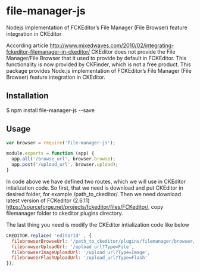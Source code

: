# file-manager-js
Nodejs implementation of FCKEditor’s File Manager (File Browser) feature integration in CKEditor

According article http://www.mixedwaves.com/2010/02/integrating-fckeditor-filemanager-in-ckeditor/ CKEditor does not provide the File Manager/File Browser that it used to provide by default in FCKEditor. This functionality is now provided by CKFinder, which is not a free product. 
This package provides Node.js implementation of FCKEditor’s File Manager (File Browser) feature integration in CKEditor.

## Installation

$ npm install file-manager-js --save

## Usage

```javascript
var browser = require('file-manager-js');

module.exports = function (app) {
  app.all('/browse_url', browser.browse);
  app.post('/upload_url', browser.upload);
}
```
In code above we have defined two routes, which we will use in CKEditor intialization code.
So first, that we need is download and put CKEditor in desired folder, for example /path_to_ckeditor/.
Then we need download latest version of FCKeditor (2.6.11) https://sourceforge.net/projects/fckeditor/files/FCKeditor/, copy filemanager folder to ckeditor plugins directory. 

The last thing you need is modify the CKEditor intialization code like below

```javascript
CKEDITOR.replace( 'editorId' , {
  filebrowserBrowseUrl: '/path_to_ckeditor/plugins/filemanager/browser/default/browser.html?Connector=/browse_url',
  filebrowserUploadUrl: '/upload_url?Type=File',
  filebrowserImageUploadUrl: '/upload_url?Type=Image',
  filebrowserFlashUploadUrl: '/upload_url?Type=Flash'
});
```